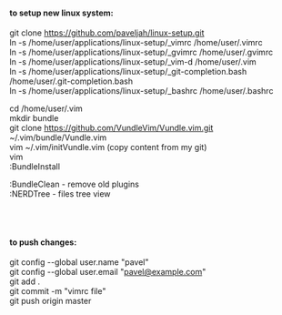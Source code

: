 #### to setup new linux system:
git clone https://github.com/paveljah/linux-setup.git<br>
ln -s /home/user/applications/linux-setup/_vimrc /home/user/.vimrc<br>
ln -s /home/user/applications/linux-setup/_gvimrc /home/user/.gvimrc<br>
ln -s /home/user/applications/linux-setup/_vim-d /home/user/.vim<br>
ln -s /home/user/applications/linux-setup/_git-completion.bash /home/user/.git-completion.bash<br>
ln -s /home/user/applications/linux-setup/_bashrc /home/user/.bashrc<br>

cd /home/user/.vim<br>
mkdir bundle<br>
git clone https://github.com/VundleVim/Vundle.vim.git ~/.vim/bundle/Vundle.vim<br>
vim ~/.vim/initVundle.vim (copy content from my git)<br>
vim<br>
:BundleInstall<br>

:BundleClean - remove old plugins<br>
:NERDTree - files tree view<br>

<br><br>
#### to push changes:
git config --global user.name "pavel"<br>
git config --global user.email "pavel@example.com"<br>
git add .<br>
git commit -m "vimrc file"<br>
git push origin master<br>


